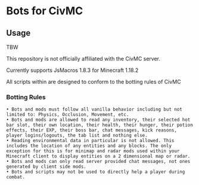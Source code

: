 # Bots for CivMC

## Usage

TBW

This repository is not officially affiliated with the CivMC server.

Currently supports JsMacros 1.8.3 for Minecraft 1.18.2

All scripts within are designed to conform to the botting rules of CivMC

### Botting Rules
    • Bots and mods must follow all vanilla behavior including but not limited to: Physics, Occlusion, Movement, etc.
    • Bots and mods are allowed to read any inventory, their selected hot bar slot, their own location, their health, their hunger, their potion effects, their EXP, their boss bar, chat messages, kick reasons, player logins/logouts, the tab list and nothing else.
    • Reading environmental data in particular is not allowed. This includes the location of any entities and any blocks. The only exception for this is for minimap and radar mods used within your Minecraft client to display entities on a 2 dimensional map or radar.
    • Bots and mods can only read server provided chat messages, not ones generated by client side mods.
    • Bots and scripts may not be used to directly help a player during combat.
